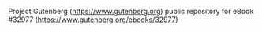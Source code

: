 Project Gutenberg (https://www.gutenberg.org) public repository for eBook #32977 (https://www.gutenberg.org/ebooks/32977)
